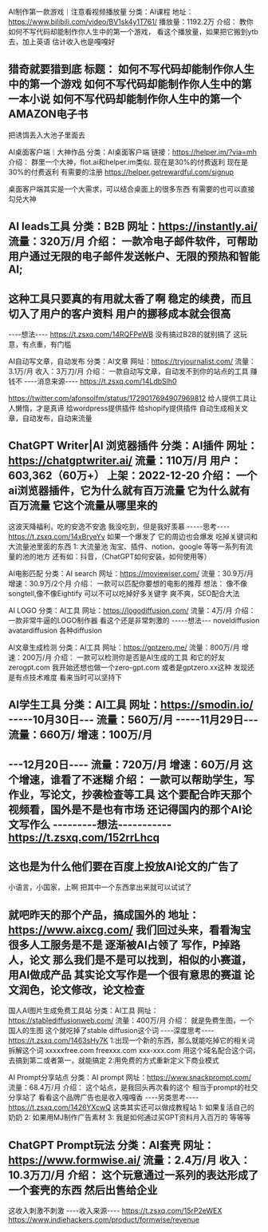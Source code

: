 AI制作第一款游戏｜注意看视频播放量
分类：AI课程
地址：https://www.bilibili.com/video/BV1sk4y1T761/
播放量：1192.2万
介绍：
教你如何不写代码却能制作你人生中的第一个游戏，
看这个播放量，如果把它搬到ytb去，加上英语
估计收入也是嘎嘎好

猎奇就要猎到底
标题：
如何不写代码却能制作你人生中的第一个游戏
如何不写代码却能制作你人生中的第一本小说
如何不写代码却能制作你人生中的第一个AMAZON电子书
------------------------------------
把诱饵丢入大池子里面去

AI桌面客户端｜大神作品
分类：AI桌面客户端
链接：https://helper.im/?via=mh
介绍：
群里一个大神，flot.ai和helper.im类似.
现在是30%的付费返利
现在是30%的付费返利
有需要的注册
https://helper.getrewardful.com/signup

桌面客户端其实是一个大需求，可以结合桌面上的很多东西
有需要的也可以直接勾兑大神

AI leads工具
分类：B2B
网址：https://instantly.ai/
流量：320万/月
介绍：
一款冷电子邮件软件，可帮助用户通过无限的电子邮件发送帐户、无限的预热和智能AI;
-----------
这种工具只要真的有用就太香了啊
稳定的续费，而且切入了用户的客户资料
用户的挪移成本就会很高
------------
----想法----
https://t.zsxq.com/14RQFPeWB
没有搞过B2B的就别搞了
这玩意，有点重，有门槛

AI自动写文章，自动发布
分类：AI文章
网址：https://tryjournalist.com/
流量：3.1万/月
收入：3万刀/月
介绍：
一款自动写文章，自动发不到你的站点的工具
赚钱不
----消息来源----
https://t.zsxq.com/14LdbSlh0

https://twitter.com/afonsolfm/status/1729017694907969812
给人提供工具让人懒惰，才是真谛
给wordpress提供插件
给shopify提供插件
自动生成相关文章，自动发布，自动来流量

ChatGPT Writer|AI 浏览器插件
分类：AI插件
网址：https://chatgptwriter.ai/
流量：110万/月
用户：603,362（60万+）
上架：2022-12-20
介绍：
一个ai浏览器插件，它为什么就有百万流量
它为什么就有百万流量
它这个流量从哪里来的
----------------------------
这波天降福利，吃的安逸不安逸
我没吃到，但是我好羡慕
-----思考----
https://t.zsxq.com/14xBryeYv
如果一个爆发了
它的周边也会爆发
吃掉关键词和大流量池里面的东西
1: 大流量池
淘宝、插件、notion、google 等等一系列有流量的池的地方
还有如：抖音，（ChatGPT如何安装，如何使用等）


AI电影匹配
分类：AI search
网址：https://moviewiser.com/
流量：30.9万/月
增速：30.9万/2个月
介绍：
一款可以匹配你要想的电影的推荐
想法：
像不像songtell,像不像Eightify
可以不可以吃掉好多关键字
爽不爽，SEO配合大法

AI LOGO
分类：AI工具
网址：https://logodiffusion.com/
流量：4万/月
介绍：
一款非常牛逼的LOGO制作器
看这个还是非常刺激的
-----想法---
noveldiffusion
avatardiffusion
各种diffusion

AI文章生成检测
分类：AI工具
网址：https://gptzero.me/
流量：800万/月
增速：200万/月
介绍：
一款可以检测你是否是AI生成的工具
和它的好友 zerogpt.com
我开始还想也做一个zero-gpt.com 或者是gptzero.xx这种
发现还是有点技术难度
看来当时可以坚持下


AI学生工具
分类：AI工具
网址：https://smodin.io/
-----10月30日---
流量：560万/月
-----11月29日---
流量：660万/
增速：100万/月
---------------
---12月20日----
流量：720万/月
增速：60万/月
这个增速，谁看了不迷糊
介绍：
一款可以帮助学生，写作业，写论文，抄袭检查等工具
这个要配合昨天那个视频看，国外是不是也有市场
还记得国内的那个AI论文写作么
---------想法-----------
https://t.zsxq.com/152rrLhcq
---------------------
这也是为什么他们要在百度上投放AI论文的广告了
----------------------
小语言，小国家，上啊
把其中一个东西拿出来就可以试试了

就吧昨天的那个产品，搞成国外的
地址：https://www.aixcg.com/
我们回过头来，看看淘宝很多人工服务是不是
逐渐被AI占领了
写作，P掉路人，论文
那么我们是不是可以找到，相似的小赛道，用AI做成产品
其实论文写作是一个很有意思的赛道
论文润色，论文修改，论文检查
-------------------------

国人AI图片生成免费工具站
分类：AI工具
网址：https://stablediffusionweb.com/
流量：400万/月
介绍：
就是免费生图，一个国人的生图
这个就吃掉了stable diffusion这个词
----深度思考----
https://t.zsxq.com/1463sHy7K
1:出现一个新的东西，那么就能吃掉它的相关词
拆解这个词 xxxxxfree.com freexxx.com xxx-xxx.com
用这个域名配合这个词，去搞到第二或者第一，就能搞定
2:用免费的方式重新定义下商业模式


AI Prompt分享站点
分类：AI prompt
网址：https://www.snackprompt.com/
流量：68.4万/月
介绍：
这个站点，是我回头再次看的这个
相当于prompt的社交分享站了
看看这个品牌广告也是收入嘎嘎香
----另类思考----
https://t.zsxq.com/1426YXcwQ
这类其实还可以做成教程站
1: 如果复活自己的奶奶
2: 如果用MJ制作广告素材
3: 我是如何通过买GPT资料月入百万的
等等等


ChatGPT Prompt玩法
分类：AI套壳
网址：https://www.formwise.ai/
流量：2.4万/月
收入：10.3万刀/月
介绍：
这个玩意通过一系列的表达形成了一个套壳的东西
然后出售给企业
---------------------------
这收入刺激不刺激
----收入来源----
https://t.zsxq.com/15rP2eWEX
https://www.indiehackers.com/product/formwise/revenue